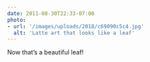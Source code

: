 ```yaml
---
date: 2011-08-30T22:33-07:00
photo:
- url: '/images/uploads/2018/c69090c5c4.jpg'
  alt: 'Latte art that looks like a leaf'
---
```

Now that’s a beautiful leaf!
